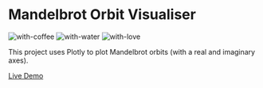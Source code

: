 # Mandelbrot Orbit Visualiser

![with-coffee](https://img.shields.io/badge/made%20with-%E2%98%95%EF%B8%8F%20coffee-yellow.svg)
![with-water](https://img.shields.io/badge/made%20with-%F0%9F%92%A7%20water-blue.svg)
![with-love](https://img.shields.io/badge/made%20with-%F0%9F%92%8C-red.svg)

This project uses Plotly to plot Mandelbrot orbits (with a real and imaginary axes).

[Live Demo](https://github.com/Apidcloud/logistic-map)
